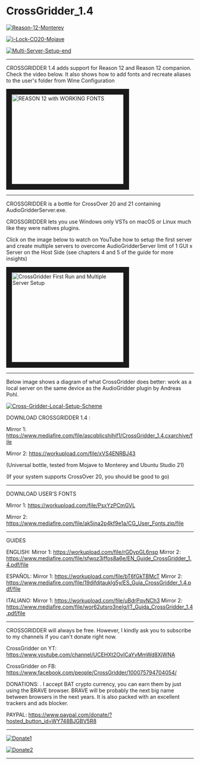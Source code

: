 # CrossGridder_1.4

<a href="https://ibb.co/HHS99pd"><img src="https://i.ibb.co/ZMjbb1m/Reason-12-Monterey.png" alt="Reason-12-Monterey" border="0" /></a>

<a href="https://ibb.co/2ZW6mRQ"><img src="https://i.ibb.co/phbPGN8/i-Lock-CO20-Mojave.png" alt="i-Lock-CO20-Mojave" border="0"></a>

<a href="https://ibb.co/GcgFL44"><img src="https://i.ibb.co/XSmVgrr/Multi-Server-Setup-end.png" alt="Multi-Server-Setup-end" border="0" /></a>
***********************************************************************************************
CROSSGRIDDER 1.4 adds support for Reason 12 and Reason 12 companion. Check the video below. 
It also shows how to add fonts and recreate aliases to the user's folder from Wine Configuration

<a href="http://www.youtube.com/watch?feature=player_embedded&v=keGQeQSEG2o
" target="_blank"><img src="http://img.youtube.com/vi/keGQeQSEG2o/0.jpg" 
alt="REASON 12 with WORKING FONTS" width="300" height="240" border="15" /></a>

***********************************************************************************************
CROSSGRIDDER is a bottle for CrossOver 20 and 21 containing AudioGridderServer.exe. 

CROSSGRIDDER lets you use Windows only VSTs on macOS or Linux much like they were natives plugins. 

Click on the image below to watch on YouTube how to setup 
the first server and create multiple servers 
to overcome AudioGridderServer limit of 1 GUI x Server on the Host Side
(see chapters 4 and 5 of the guide for more insights)

<a href="http://www.youtube.com/watch?feature=player_embedded&v=4-9Rk6KpHL0
" target="_blank"><img src="http://img.youtube.com/vi/4-9Rk6KpHL0/0.jpg" 
alt="CrossGridder First Run and Multiple Server Setup" width="300" height="240" border="15" /></a>

************************************************************************************************

Below image shows a diagram of what CrossGridder does better: 
work as a local server on the same device as the AudioGridder plugin by Andreas Pohl.

<a href="https://ibb.co/jfkHbR1"><img src="https://i.ibb.co/tKp3QXW/Cross-Gridder-Local-Setup-Scheme.png" alt="Cross-Gridder-Local-Setup-Scheme" border="0" /></a>

DOWNLOAD CROSSGRIDDER 1.4 : 

Mirror 1: https://www.mediafire.com/file/ascqbljcshihif1/CrossGridder_1.4.cxarchive/file

Mirror 2: https://workupload.com/file/xVS4ENRBJ43
                            
(Universal bottle, tested from Mojave to Monterey and Ubuntu Studio 21)

(If your system supports CrossOver 20, you should be good to go)

************************************************************************************************
DOWNLOAD USER'S FONTS

Mirror 1: https://workupload.com/file/PsxYzPCmGVL

Mirror 2: https://www.mediafire.com/file/ak5ina2p4kf9e1a/CG_User_Fonts.zip/file

************************************************************************************************

GUIDES

ENGLISH:  Mirror 1: https://workupload.com/file/rGDypGL6nsp
          Mirror 2: https://www.mediafire.com/file/sfwoz3jffos8a6e/EN_Guide_CrossGridder_1.4.pdf/file
          
ESPAÑOL:  Mirror 1: https://workupload.com/file/bT6fGkTBMcT
          Mirror 2: https://www.mediafire.com/file/19difdjtauklg5y/ES_Guia_CrossGridder_1.4.pdf/file

ITALIANO: Mirror 1: https://workupload.com/file/uBdrPqvNCh3
          Mirror 2: https://www.mediafire.com/file/wor62utsro3nelg/IT_Guida_CrossGridder_1.4.pdf/file
          
************************************************************************************************
CROSSGRIDDER will always be free. However, I kindly ask you to subscribe to 
my channels if you can't donate right now. 

CrossGridder on YT: 
https://www.youtube.com/channel/UCEHXt2OvlCaYvMmWd8XjWNA

CrossGridder on FB:
https://www.facebook.com/people/CrossGridder/100075794704054/

DONATIONS:
. I accept BAT crypto currency, you can earn them by just using the BRAVE browser. 
BRAVE will be probably the next big name between browsers in the next years. It is also packed with
an excellent trackers and ads blocker. 

PAYPAL:
https://www.paypal.com/donate/?hosted_button_id=WY748BJGBV5R8

************************************************************************************************
<a href="https://ibb.co/2WPKjgY"><img src="https://i.ibb.co/sbQ3FyJ/Donate1.png" alt="Donate1" border="0" /></a>

<a href="https://ibb.co/TB1DX9S"><img src="https://i.ibb.co/Z6SRsqP/Donate2.png" alt="Donate2" border="0" /></a>

**********************************************************************





